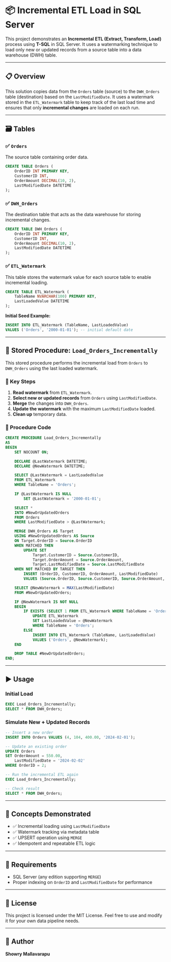 # 📦 Incremental ETL Load in SQL Server

This project demonstrates an **Incremental ETL (Extract, Transform, Load)** process using **T-SQL** in SQL Server. It uses a watermarking technique to load only new or updated records from a source table into a data warehouse (DWH) table.

---

## 📋 Overview

This solution copies data from the `Orders` table (source) to the `DWH_Orders` table (destination) based on the `LastModifiedDate`. It uses a watermark stored in the `ETL_Watermark` table to keep track of the last load time and ensures that only **incremental changes** are loaded on each run.

---

## 🗃️ Tables

### ✅ `Orders`
The source table containing order data.

```sql
CREATE TABLE Orders (
    OrderID INT PRIMARY KEY,
    CustomerID INT,
    OrderAmount DECIMAL(10, 2),
    LastModifiedDate DATETIME
);
```

### ✅ `DWH_Orders`
The destination table that acts as the data warehouse for storing incremental changes.

```sql
CREATE TABLE DWH_Orders (
    OrderID INT PRIMARY KEY,
    CustomerID INT,
    OrderAmount DECIMAL(10, 2),
    LastModifiedDate DATETIME
);
```

### ✅ `ETL_Watermark`
This table stores the watermark value for each source table to enable incremental loading.

```sql
CREATE TABLE ETL_Watermark (
    TableName NVARCHAR(100) PRIMARY KEY,
    LastLoadedValue DATETIME
);
```

**Initial Seed Example:**

```sql
INSERT INTO ETL_Watermark (TableName, LastLoadedValue)
VALUES ('Orders', '2000-01-01'); -- initial default date
```

---

## 🔁 Stored Procedure: `Load_Orders_Incrementally`

This stored procedure performs the incremental load from `Orders` to `DWH_Orders` using the last loaded watermark.

### 🧱 Key Steps

1. **Read watermark** from `ETL_Watermark`.
2. **Select new or updated records** from `Orders` using `LastModifiedDate`.
3. **Merge** the changes into `DWH_Orders`.
4. **Update the watermark** with the maximum `LastModifiedDate` loaded.
5. **Clean up** temporary data.

### 📜 Procedure Code

```sql
CREATE PROCEDURE Load_Orders_Incrementally
AS
BEGIN
    SET NOCOUNT ON;

    DECLARE @LastWatermark DATETIME;
    DECLARE @NewWatermark DATETIME;

    SELECT @LastWatermark = LastLoadedValue
    FROM ETL_Watermark
    WHERE TableName = 'Orders';

    IF @LastWatermark IS NULL
        SET @LastWatermark = '2000-01-01';

    SELECT *
    INTO #NewOrUpdatedOrders
    FROM Orders
    WHERE LastModifiedDate > @LastWatermark;

    MERGE DWH_Orders AS Target
    USING #NewOrUpdatedOrders AS Source
    ON Target.OrderID = Source.OrderID
    WHEN MATCHED THEN
        UPDATE SET
            Target.CustomerID = Source.CustomerID,
            Target.OrderAmount = Source.OrderAmount,
            Target.LastModifiedDate = Source.LastModifiedDate
    WHEN NOT MATCHED BY TARGET THEN
        INSERT (OrderID, CustomerID, OrderAmount, LastModifiedDate)
        VALUES (Source.OrderID, Source.CustomerID, Source.OrderAmount, Source.LastModifiedDate);

    SELECT @NewWatermark = MAX(LastModifiedDate)
    FROM #NewOrUpdatedOrders;

    IF @NewWatermark IS NOT NULL
    BEGIN
        IF EXISTS (SELECT 1 FROM ETL_Watermark WHERE TableName = 'Orders')
            UPDATE ETL_Watermark
            SET LastLoadedValue = @NewWatermark
            WHERE TableName = 'Orders';
        ELSE
            INSERT INTO ETL_Watermark (TableName, LastLoadedValue)
            VALUES ('Orders', @NewWatermark);
    END

    DROP TABLE #NewOrUpdatedOrders;
END;
```

---

## ▶ Usage

### Initial Load

```sql
EXEC Load_Orders_Incrementally;
SELECT * FROM DWH_Orders;
```

### Simulate New + Updated Records

```sql
-- Insert a new order
INSERT INTO Orders VALUES (4, 104, 400.00, '2024-02-01');

-- Update an existing order
UPDATE Orders
SET OrderAmount = 550.00,
    LastModifiedDate = '2024-02-02'
WHERE OrderID = 2;

-- Run the incremental ETL again
EXEC Load_Orders_Incrementally;

-- Check result
SELECT * FROM DWH_Orders;
```

---

## 🧠 Concepts Demonstrated

- ✅ Incremental loading using `LastModifiedDate`
- ✅ Watermark tracking via metadata table
- ✅ UPSERT operation using `MERGE`
- ✅ Idempotent and repeatable ETL logic

---

## 📌 Requirements

- SQL Server (any edition supporting `MERGE`)
- Proper indexing on `OrderID` and `LastModifiedDate` for performance

---

## 📎 License

This project is licensed under the MIT License. Feel free to use and modify it for your own data pipeline needs.

---

## 🙌 Author

**Showry Mallavarapu**  
